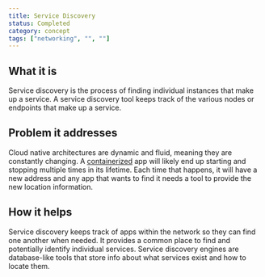 ```yaml
---
title: Service Discovery
status: Completed
category: concept
tags: ["networking", "", ""]
---
```


## What it is

Service discovery is the process of finding individual instances that make up a service. 
A service discovery tool keeps track of the various nodes or endpoints that make up a service. 

## Problem it addresses

Cloud native architectures are dynamic and fluid, meaning they are constantly changing. 
A [containerized](/containerization/) app will likely end up starting and stopping multiple times in its lifetime. 
Each time that happens, it will have a new address and 
any app that wants to find it needs a tool to provide the new location information. 

## How it helps

Service discovery keeps track of apps within the network so they can find one another when needed. 
It provides a common place to find and potentially identify individual services. 
Service discovery engines are database-like tools that store info about what services exist and how to locate them.
